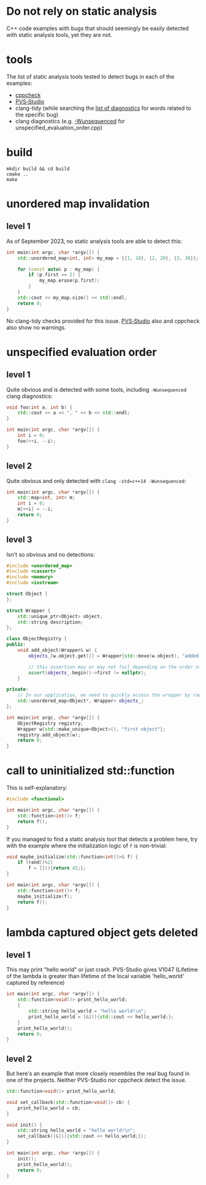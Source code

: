 # Do not rely on static analysis
C++ code examples with bugs that should seemingly be easily detected with static analysis tools, yet they are not.

# tools
The list of static analysis tools tested to detect bugs in each of the examples:
- [cppcheck](https://cppcheck.sourceforge.io/)
- [PVS‑Studio](https://pvs-studio.com/)
- clang-tidy (while searching the [list of diagnostics](https://clang.llvm.org/extra/clang-tidy/checks/list.html) for words related to the specific bug)
- clang diagnostics (e.g. [-Wunsequenced](https://clang.llvm.org/docs/DiagnosticsReference.html#wunsequenced) for unspecified_evaluation_order.cpp)

# build
```
mkdir build && cd build
cmake ..
make
```

# unordered map invalidation
## level 1
As of September 2023, no static analysis tools are able to detect this:
```cpp
int main(int argc, char *argv[]) {
    std::unordered_map<int, int> my_map = {{1, 10}, {2, 20}, {3, 30}};

    for (const auto& p : my_map) {
        if (p.first == 2) {
            my_map.erase(p.first);
        }
    }
    std::cout << my_map.size() << std::endl;
    return 0;
}
```
No clang-tidy checks provided for this issue. [PVS‑Studio](https://pvs-studio.com/) also and cppcheck also show no warnings.

# unspecified evaluation order
## level 1
Quite obvious and is detected with some tools, including `-Wunsequenced` clang diagnostics:
```cpp
void foo(int a, int b) {
    std::cout << a << ", " << b << std::endl;
}

int main(int argc, char *argv[]) {
    int i = 0;
    foo(++i, --i);
}
```

## level 2
Quite obvious and only detected with `clang -std=c++14 -Wunsequenced`:
```cpp
int main(int argc, char *argv[]) {
    std::map<int, int> m;
    int i = 0;
    m[++i] = --i;
    return 0;
}
```

## level 3
Isn't so obvious and no detections:
```cpp
#include <unordered_map>
#include <cassert>
#include <memory>
#include <iostream>

struct Object {
};

struct Wrapper {
    std::unique_ptr<Object> object;
    std::string description;
};

class ObjectRegistry {
public:
    void add_object(Wrapper& w) {
        objects_[w.object.get()] = Wrapper{std::move(w.object), "added from " + w.description};

        // this assertion may or may not fail depending on the order of evaluation in the line above, which is unspecified
        assert(objects_.begin()->first != nullptr);
    }

private:
    // In our application, we need to quickly access the wrapper by raw pointer of its object
    std::unordered_map<Object*, Wrapper> objects_;
};

int main(int argc, char *argv[]) {
    ObjectRegistry registry;
    Wrapper w{std::make_unique<Object>(), "first object"};
    registry.add_object(w);
    return 0;
}
```

# call to uninitialized std::function
This is self-explanatory:
```cpp
#include <functional>

int main(int argc, char *argv[]) {
    std::function<int()> f;
    return f();
}
```

If you managed to find a static analysis tool that detects a problem here, try with the example where the initialization logic of `f` is non-trivial:
```cpp
void maybe_initialize(std::function<int()>& f) {
    if (rand()%2)
        f = [](){return 42;};
}

int main(int argc, char *argv[]) {
    std::function<int()> f;
    maybe_initialize(f);
    return f();
}
```
# lambda captured object gets deleted
## level 1
This may print "hello world" or just crash.
PVS-Studio gives V1047 (Lifetime of the lambda is greater than lifetime of the local variable 'hello_world' captured by reference)
```cpp
int main(int argc, char *argv[]) {
    std::function<void()> print_hello_world;
    {
        std::string hello_world = "hello world!\n";
        print_hello_world = [&](){std::cout << hello_world;};
    }
    print_hello_world();
    return 0;
}
```

## level 2
But here's an example that more closely resembles the real bug found in one of the projects. Neither PVS-Studio nor cppcheck detect the issue.
```cpp
std::function<void()> print_hello_world;

void set_callback(std::function<void()> cb) {
    print_hello_world = cb;
}

void init() {
    std::string hello_world = "hello world!\n";
    set_callback([&](){std::cout << hello_world;});
}

int main(int argc, char *argv[]) {
    init();
    print_hello_world();
    return 0;
}
```
